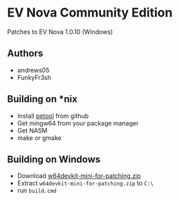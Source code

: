 EV Nova Community Edition
==================

Patches to EV Nova 1.0.10 (Windows)

Authors
-------
 - andrews05
 - FunkyFr3sh


Building on *nix
-----------------
 - Install [petool](https://github.com/FunkyFr3sh/petool) from github
 - Get mingw64 from your package manager
 - Get NASM
 - make or gmake

Building on Windows
-------------------
 - Download [w64devkit-mini-for-patching.zip](https://github.com/FunkyFr3sh/petool/releases/latest/download/w64devkit-mini-for-patching.zip)
 - Extract `w64devkit-mini-for-patching.zip` to `C:\`
 - run `build.cmd`
